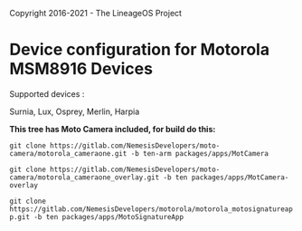 Copyright 2016-2021 - The LineageOS Project

Device configuration for Motorola MSM8916 Devices
======================================

Supported devices :

Surnia, Lux, Osprey, Merlin, Harpia

**This tree has Moto Camera included, for build do this:**

`git clone https://gitlab.com/NemesisDevelopers/moto-camera/motorola_cameraone.git -b ten-arm packages/apps/MotCamera`

`git clone https://gitlab.com/NemesisDevelopers/moto-camera/motorola_cameraone_overlay.git -b ten packages/apps/MotCamera-overlay`

`git clone https://gitlab.com/NemesisDevelopers/motorola/motorola_motosignatureapp.git -b ten packages/apps/MotoSignatureApp`

